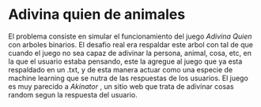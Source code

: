 <h1> Adivina quien de animales </h1>
<p> 
El problema consiste en simular el funcionamiento del juego <em> Adivina Quien </em> con arboles binarios.
El desafio real era respaldar este arbol con tal de que cuando el juego no sea capaz de adivinar la persona, animal, cosa, etc, en la que el usuario estaba pensando, este la agregue al juego que ya esta respaldado en un .txt, y de esta manera actuar como una especie de machine learning que se nutra de las respuestas de los usuarios.
El juego es muy parecido a <em> Akinator </em>, un sitio web que trata de adivinar cosas random segun la respuesta del usuario.
</p>